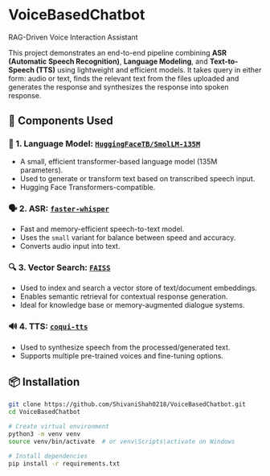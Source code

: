 # VoiceBasedChatbot
RAG-Driven Voice Interaction Assistant

This project demonstrates an end-to-end pipeline combining **ASR (Automatic Speech Recognition)**, **Language Modeling**, and **Text-to-Speech (TTS)** using lightweight and efficient models. It takes query in either form: audio or text, finds the relevant text from the files uploaded and generates the response and synthesizes the response into spoken response.

## 🔧 Components Used

### 🧠 1. Language Model: [`HuggingFaceTB/SmolLM-135M`](https://huggingface.co/HuggingFaceTB/SmolLM-135M)
- A small, efficient transformer-based language model (135M parameters).
- Used to generate or transform text based on transcribed speech input.
- Hugging Face Transformers-compatible.

### 🗣️ 2. ASR: [`faster-whisper`](https://github.com/guillaumekln/faster-whisper)
- Fast and memory-efficient speech-to-text model.
- Uses the `small` variant for balance between speed and accuracy.
- Converts audio input into text.

### 🔍 3. Vector Search: [`FAISS`](https://github.com/facebookresearch/faiss)
- Used to index and search a vector store of text/document embeddings.
- Enables semantic retrieval for contextual response generation.
- Ideal for knowledge base or memory-augmented dialogue systems.

### 🔊 4. TTS: [`coqui-tts`](https://github.com/coqui-ai/TTS)
- Used to synthesize speech from the processed/generated text.
- Supports multiple pre-trained voices and fine-tuning options.

## 📦 Installation

```bash
git clone https://github.com/ShivaniShah0218/VoiceBasedChatbot.git
cd VoiceBasedChatbot

# Create virtual environment
python3 -m venv venv
source venv/bin/activate  # or venv\Scripts\activate on Windows

# Install dependencies
pip install -r requirements.txt
